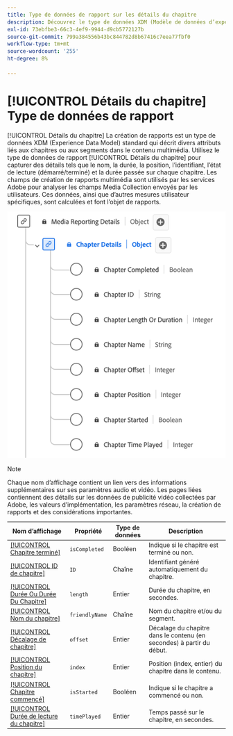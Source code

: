 ```yaml
---
title: Type de données de rapport sur les détails du chapitre
description: Découvrez le type de données XDM (Modèle de données d’expérience de création de rapports de détails du chapitre).
exl-id: 73ebfbe3-66c3-4ef9-9944-d9cb5772127b
source-git-commit: 799a384556b43bc844782d8b67416c7eea77fbf0
workflow-type: tm+mt
source-wordcount: '255'
ht-degree: 8%

---
```


# [!UICONTROL Détails du chapitre] Type de données de rapport

[!UICONTROL Détails du chapitre] La création de rapports est un type de données XDM (Experience Data Model) standard qui décrit divers attributs liés aux chapitres ou aux segments dans le contenu multimédia. Utilisez le type de données de rapport [!UICONTROL Détails du chapitre] pour capturer des détails tels que le nom, la durée, la position, l’identifiant, l’état de lecture (démarré/terminé) et la durée passée sur chaque chapitre. Les champs de création de rapports multimédia sont utilisés par les services Adobe pour analyser les champs Media Collection envoyés par les utilisateurs. Ces données, ainsi que d’autres mesures utilisateur spécifiques, sont calculées et font l’objet de rapports.

![&#x200B; Diagramme du type de données de rapport Détails du chapitre.](../images/data-types/chapter-details-reporting.png)

>[!NOTE]
>
>Chaque nom d’affichage contient un lien vers des informations supplémentaires sur ses paramètres audio et vidéo. Les pages liées contiennent des détails sur les données de publicité vidéo collectées par Adobe, les valeurs d’implémentation, les paramètres réseau, la création de rapports et des considérations importantes.

| Nom d’affichage | Propriété | Type de données | Description |
|-------------------------------------------------------------------------------------------------------------------------------------------------------------------------|---------------|-----------|--------------------------------------------------------------|
| [[!UICONTROL Chapitre terminé]](https://experienceleague.adobe.com/docs/media-analytics/using/implementation/variables/chapter-parameters.html?lang=fr#chapter-complete) | `isCompleted` | Booléen | Indique si le chapitre est terminé ou non. |
| [[!UICONTROL ID de chapitre]](https://experienceleague.adobe.com/docs/media-analytics/using/implementation/variables/chapter-parameters.html?lang=fr#chapter) | `ID` | Chaîne | Identifiant généré automatiquement du chapitre. |
| [[!UICONTROL Durée Ou Durée Du Chapitre]](https://experienceleague.adobe.com/docs/media-analytics/using/implementation/variables/chapter-parameters.html?lang=fr#chapter-length) | `length` | Entier | Durée du chapitre, en secondes. |
| [[!UICONTROL Nom du chapitre]](https://experienceleague.adobe.com/docs/media-analytics/using/implementation/variables/chapter-parameters.html?lang=fr#chapter-name) | `friendlyName` | Chaîne | Nom du chapitre et/ou du segment. |
| [[!UICONTROL Décalage de chapitre]](https://experienceleague.adobe.com/docs/media-analytics/using/implementation/variables/chapter-parameters.html?lang=fr#chapter-offset) | `offset` | Entier | Décalage du chapitre dans le contenu (en secondes) à partir du début. |
| [[!UICONTROL Position du chapitre]](https://experienceleague.adobe.com/docs/media-analytics/using/implementation/variables/chapter-parameters.html?lang=fr#chapter-position) | `index` | Entier | Position (index, entier) du chapitre dans le contenu. |
| [[!UICONTROL Chapitre commencé]](https://experienceleague.adobe.com/docs/media-analytics/using/implementation/variables/chapter-parameters.html?lang=fr#chapter-start) | `isStarted` | Booléen | Indique si le chapitre a commencé ou non. |
| [[!UICONTROL Durée de lecture du chapitre]](https://experienceleague.adobe.com/docs/media-analytics/using/implementation/variables/chapter-parameters.html?lang=fr#chapter-time-spent) | `timePlayed` | Entier | Temps passé sur le chapitre, en secondes. |
